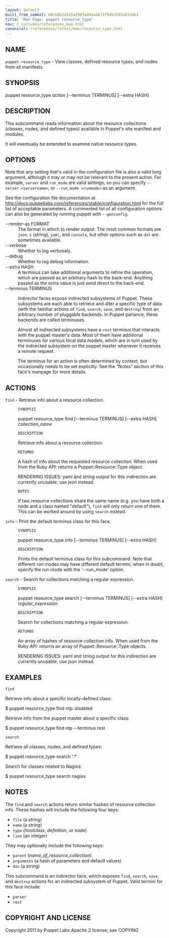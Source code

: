 ```yaml
---
layout: default
built_from_commit: 08cb8b2d315a296fa404a4871f94b3703a819461
title: 'Man Page: puppet resource_type'
nav: /_includes/references_man.html
canonical: /references/latest/man/resource_type.html
---
```


<div class='mp'>
<h2 id="NAME">NAME</h2>
<p class="man-name">
  <code>puppet-resource_type</code> - <span class="man-whatis">View classes, defined resource types, and nodes from all manifests.</span>
</p>

<h2 id="SYNOPSIS">SYNOPSIS</h2>

<p>puppet resource_type <var>action</var> [--terminus TERMINUS] [--extra HASH]</p>

<h2 id="DESCRIPTION">DESCRIPTION</h2>

<p>This subcommand reads information about the resource collections (classes,
nodes, and defined types) available in Puppet's site manifest and
modules.</p>

<p>It will eventually be extended to examine native resource types.</p>

<h2 id="OPTIONS">OPTIONS</h2>

<p>Note that any setting that's valid in the configuration
file is also a valid long argument, although it may or may not be
relevant to the present action. For example, <code>server</code> and <code>run_mode</code> are valid
settings, so you can specify <code>--server &lt;servername></code>, or
<code>--run_mode &lt;runmode></code> as an argument.</p>

<p>See the configuration file documentation at
<a href="http://docs.puppetlabs.com/references/stable/configuration.html" data-bare-link="true">http://docs.puppetlabs.com/references/stable/configuration.html</a> for the
full list of acceptable parameters. A commented list of all
configuration options can also be generated by running puppet with
<code>--genconfig</code>.</p>

<dl>
<dt>--render-as FORMAT</dt><dd>The format in which to render output. The most common formats are <code>json</code>,
<code>s</code> (string), <code>yaml</code>, and <code>console</code>, but other options such as <code>dot</code> are
sometimes available.</dd>
<dt>--verbose</dt><dd>Whether to log verbosely.</dd>
<dt class="flush">--debug</dt><dd>Whether to log debug information.</dd>
<dt>--extra HASH</dt><dd>A terminus can take additional arguments to refine the operation, which
are passed as an arbitrary hash to the back-end.  Anything passed as
the extra value is just send direct to the back-end.</dd>
<dt>--terminus TERMINUS</dt><dd><p>Indirector faces expose indirected subsystems of Puppet. These
subsystems are each able to retrieve and alter a specific type of data
(with the familiar actions of <code>find</code>, <code>search</code>, <code>save</code>, and <code>destroy</code>)
from an arbitrary number of pluggable backends. In Puppet parlance,
these backends are called terminuses.</p>

<p>Almost all indirected subsystems have a <code>rest</code> terminus that interacts
with the puppet master's data. Most of them have additional terminuses
for various local data models, which are in turn used by the indirected
subsystem on the puppet master whenever it receives a remote request.</p>

<p>The terminus for an action is often determined by context, but
occasionally needs to be set explicitly. See the "Notes" section of this
face's manpage for more details.</p></dd>
</dl>


<h2 id="ACTIONS">ACTIONS</h2>

<dl>
<dt><code>find</code> - Retrieve info about a resource collection.</dt><dd><p><code>SYNOPSIS</code></p>

<p>puppet resource_type find [--terminus TERMINUS]
[--extra HASH]
<var>collection_name</var></p>

<p><code>DESCRIPTION</code></p>

<p>Retrieve info about a resource collection.</p>

<p><code>RETURNS</code></p>

<p>A hash of info about the requested resource collection. When used from the
Ruby API: returns a Puppet::Resource::Type object.</p>

<p>RENDERING ISSUES: yaml and string output for this indirection are currently
unusable; use json instead.</p>

<p><code>NOTES</code></p>

<p>If two resource collections share the same name (e.g. you have both a node
and a class named "default"), <code>find</code> will only return one of them. This can
be worked around by using <code>search</code> instead.</p></dd>
<dt><code>info</code> - Print the default terminus class for this face.</dt><dd><p><code>SYNOPSIS</code></p>

<p>puppet resource_type info [--terminus TERMINUS] [--extra HASH]</p>

<p><code>DESCRIPTION</code></p>

<p>Prints the default terminus class for this subcommand. Note that different
run modes may have different default termini; when in doubt, specify the
run mode with the '--run_mode' option.</p></dd>
<dt><code>search</code> - Search for collections matching a regular expression.</dt><dd><p><code>SYNOPSIS</code></p>

<p>puppet resource_type search [--terminus TERMINUS]
[--extra HASH]
<var>regular_expression</var></p>

<p><code>DESCRIPTION</code></p>

<p>Search for collections matching a regular expression.</p>

<p><code>RETURNS</code></p>

<p>An array of hashes of resource collection info. When used from the Ruby API:
returns an array of Puppet::Resource::Type objects.</p>

<p>RENDERING ISSUES: yaml and string output for this indirection are currently
unusable; use json instead.</p></dd>
</dl>


<h2 id="EXAMPLES">EXAMPLES</h2>

<p><code>find</code></p>

<p>Retrieve info about a specific locally-defined class:</p>

<p>$ puppet resource_type find ntp::disabled</p>

<p>Retrieve info from the puppet master about a specific class:</p>

<p>$ puppet resource_type find ntp --terminus rest</p>

<p><code>search</code></p>

<p>Retrieve all classes, nodes, and defined types:</p>

<p>$ puppet resource_type search '.*'</p>

<p>Search for classes related to Nagios:</p>

<p>$ puppet resource_type search nagios</p>

<h2 id="NOTES">NOTES</h2>

<p>The <code>find</code> and <code>search</code> actions return similar hashes of resource collection
info. These hashes will include the following four keys:</p>

<ul>
<li><code>file</code> (a string)</li>
<li><code>name</code> (a string)</li>
<li><code>type</code> (<var>hostclass</var>, <var>definition</var>, or <var>node</var>)</li>
<li><code>line</code> (an integer)</li>
</ul>


<p>They may optionally include the following keys:</p>

<ul>
<li><code>parent</code>    (<var>name_of_resource_collection</var>)</li>
<li><code>arguments</code> (a hash of parameters and default values)</li>
<li><code>doc</code>       (a string)</li>
</ul>


<p>This subcommand is an indirector face, which exposes <code>find</code>, <code>search</code>, <code>save</code>,
and <code>destroy</code> actions for an indirected subsystem of Puppet. Valid termini for
this face include:</p>

<ul>
<li><code>parser</code></li>
<li><code>rest</code></li>
</ul>


<h2 id="COPYRIGHT-AND-LICENSE">COPYRIGHT AND LICENSE</h2>

<p>Copyright 2011 by Puppet Labs
Apache 2 license; see COPYING</p>

</div>
